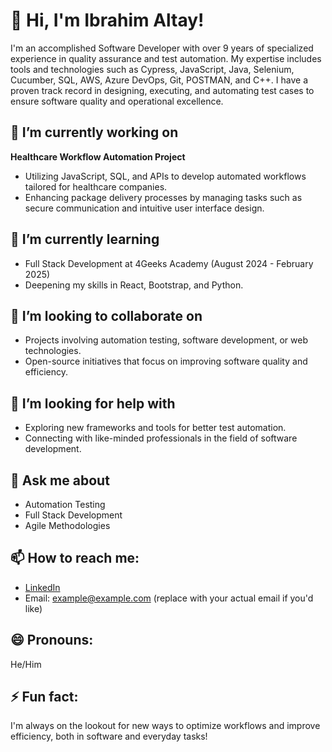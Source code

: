 <!--
**AltyIbrhm/AltyIbrhm** is a ✨ _special_ ✨ repository because its `README.md` (this file) appears on your GitHub profile.

Here are some ideas to get you started:

- 🔭 I’m currently working on ...
- 🌱 I’m currently learning ...
- 👯 I’m looking to collaborate on ...
- 🤔 I’m looking for help with ...
- 💬 Ask me about ...
- 📫 How to reach me: ...
- 😄 Pronouns: ...
- ⚡ Fun fact: ...
-->

# 👋 Hi, I'm Ibrahim Altay!

I'm an accomplished Software Developer with over 9 years of specialized experience in quality assurance and test automation. My expertise includes tools and technologies such as Cypress, JavaScript, Java, Selenium, Cucumber, SQL, AWS, Azure DevOps, Git, POSTMAN, and C++. I have a proven track record in designing, executing, and automating test cases to ensure software quality and operational excellence.

## 🔭 I’m currently working on
**Healthcare Workflow Automation Project**
- Utilizing JavaScript, SQL, and APIs to develop automated workflows tailored for healthcare companies.
- Enhancing package delivery processes by managing tasks such as secure communication and intuitive user interface design.

## 🌱 I’m currently learning
- Full Stack Development at 4Geeks Academy (August 2024 - February 2025)
- Deepening my skills in React, Bootstrap, and Python.

## 👯 I’m looking to collaborate on
- Projects involving automation testing, software development, or web technologies.
- Open-source initiatives that focus on improving software quality and efficiency.

## 🤔 I’m looking for help with
- Exploring new frameworks and tools for better test automation.
- Connecting with like-minded professionals in the field of software development.

## 💬 Ask me about
- Automation Testing
- Full Stack Development
- Agile Methodologies

## 📫 How to reach me:
- [LinkedIn](https://www.linkedin.com/in/ibrahim-altay)
- Email: example@example.com (replace with your actual email if you'd like)

## 😄 Pronouns:
He/Him

## ⚡ Fun fact:
I'm always on the lookout for new ways to optimize workflows and improve efficiency, both in software and everyday tasks!
